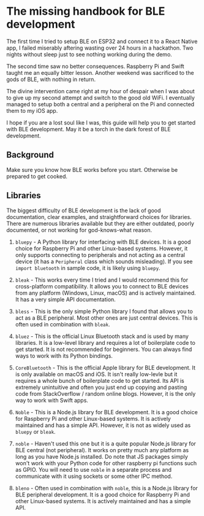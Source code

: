 # The missing handbook for BLE development

The first time I tried to setup BLE on ESP32 and connect it to a React Native app, I failed miserably aftering wasting over 24 hours in a hackathon. Two nights without sleep just to see nothing working during the demo.

The second time saw no better consequences. Raspberry Pi and Swift taught me an equally bitter lesson. Another weekend was sacrificed to the gods of BLE, with nothing in return.

The divine intervention came right at my hour of despair when I was about to give up my second attempt and switch to the good old WiFi. I eventually managed to setup both a central and a peripheral on the Pi and connected them to my iOS app.

I hope if you are a lost soul like I was, this guide will help you to get started with BLE development. May it be a torch in the dark forest of BLE development.

## Background

Make sure you know how BLE works before you start. Otherwise be prepared to get cooked.

## Libraries

The biggest difficulty of BLE development is the lack of good documentation, clear examples, and straightforward choices for libraries. There are numerous libraries available but they are either outdated, poorly documented, or not working for god-knows-what reason.

1. `bluepy` - A Python library for interfacing with BLE devices. It is a good choice for Raspberry Pi and other Linux-based systems. However, it only supports connecting to peripherals and not acting as a central device (it has a `Peripheral` class which sounds misleading). If you see `import bluetooth` in sample code, it is likely using `bluepy`.

2. `bleak` - This works every time I tried and I would recommend this for cross-platform compatibility. It allows you to connect to BLE devices from any platform (Windows, Linux, macOS) and is actively maintained. It has a very simple API documentation.

3. `bless` - This is the only simple Python library I found that allows you to act as a BLE peripheral. Most other ones are just central devices. This is often used in combination with `bleak`.

4. `bluez` - This is the official Linux Bluetooth stack and is used by many libraries. It is a low-level library and requires a lot of boilerplate code to get started. It is not recommended for beginners. You can always find ways to work with its Python bindings.

5. `CoreBluetooth` - This is the official Apple library for BLE development. It is only available on macOS and iOS. It isn't really low-levle but it requires a whole bunch of boilerplate code to get started. Its API is extremely unintuitive and often you just end up copying and pasting code from StackOverflow / random online blogs. However, it is the only way to work with Swift apps.

6. `Noble` - This is a Node.js library for BLE development. It is a good choice for Raspberry Pi and other Linux-based systems. It is actively maintained and has a simple API. However, it is not as widely used as `bluepy` or `bleak`.

7. `noble` - Haven't used this one but it is a quite popular Node.js library for BLE central (not peripheral). It works on pretty much any platform as long as you have Node.js installed. Do note that JS packages simply won't work with your Python code for other raspberry pi functions such as GPIO. You will need to use `noble` in a separate process and communicate with it using sockets or some other IPC method.

8. `bleno` - Often used in combination with `noble`, this is a Node.js library for BLE peripheral development. It is a good choice for Raspberry Pi and other Linux-based systems. It is actively maintained and has a simple API.
